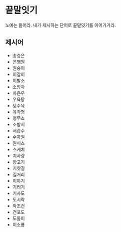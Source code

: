 # 끝말잇기
노예는 들어라. 내가 제시하는 단어로 끝말잇기를 이어가거라.

## 제시어
- 송승은
- 은행원
- 원숭이
- 이갈이
- 이발소
- 소방차
- 차은우
- 우육탕
- 탕수육
- 육각형
- 형무소
- 소방서
- 서갑수
- 수자원
- 원피스
- 스케치
- 치사량
- 양고기
- 기찻길
- 길거리
- 이야기
- 기러기
- 기사도
- 도시락
- 악조건
- 건포도
- 도돌이
- 이소룡
